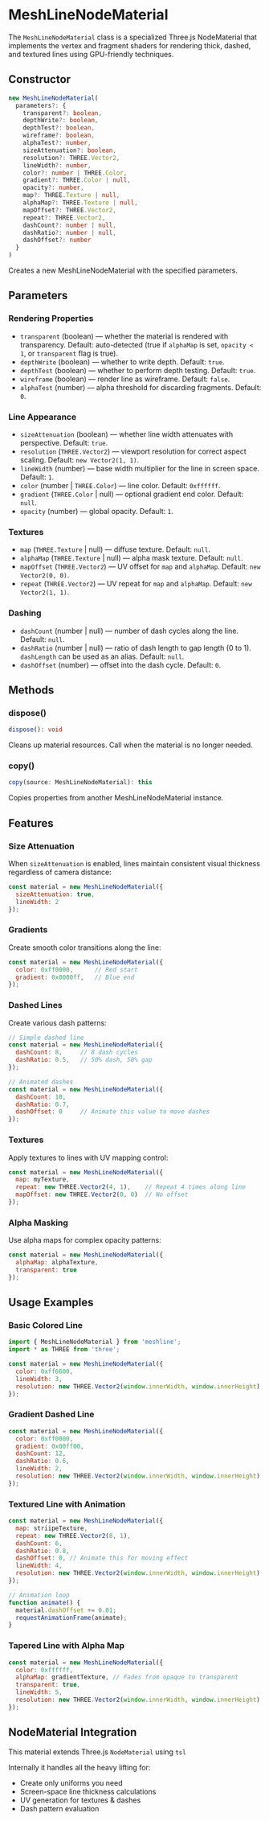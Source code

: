 # MeshLineNodeMaterial

The `MeshLineNodeMaterial` class is a specialized Three.js NodeMaterial that implements the vertex and fragment shaders for rendering thick, dashed, and textured lines using GPU-friendly techniques.

## Constructor

```ts
new MeshLineNodeMaterial(
  parameters?: {
    transparent?: boolean,
    depthWrite?: boolean,
    depthTest?: boolean,
    wireframe?: boolean,
    alphaTest?: number,
    sizeAttenuation?: boolean,
    resolution?: THREE.Vector2,
    lineWidth?: number,
    color?: number | THREE.Color,
    gradient?: THREE.Color | null,
    opacity?: number,
    map?: THREE.Texture | null,
    alphaMap?: THREE.Texture | null,
    mapOffset?: THREE.Vector2,
    repeat?: THREE.Vector2,
    dashCount?: number | null,
    dashRatio?: number | null,
    dashOffset?: number
  }
)
```

Creates a new MeshLineNodeMaterial with the specified parameters.

## Parameters

### Rendering Properties

- `transparent` (boolean) — whether the material is rendered with transparency. Default: auto-detected (true if `alphaMap` is set, `opacity < 1`, or `transparent` flag is true).
- `depthWrite` (boolean) — whether to write depth. Default: `true`.
- `depthTest` (boolean) — whether to perform depth testing. Default: `true`.
- `wireframe` (boolean) — render line as wireframe. Default: `false`.
- `alphaTest` (number) — alpha threshold for discarding fragments. Default: `0`.

### Line Appearance

- `sizeAttenuation` (boolean) — whether line width attenuates with perspective. Default: `true`.
- `resolution` (`THREE.Vector2`) — viewport resolution for correct aspect scaling. Default: `new Vector2(1, 1)`.
- `lineWidth` (number) — base width multiplier for the line in screen space. Default: `1`.
- `color` (number | `THREE.Color`) — line color. Default: `0xffffff`.
- `gradient` (`THREE.Color` | null) — optional gradient end color. Default: `null`.
- `opacity` (number) — global opacity. Default: `1`.

### Textures

- `map` (`THREE.Texture` | null) — diffuse texture. Default: `null`.
- `alphaMap` (`THREE.Texture` | null) — alpha mask texture. Default: `null`.
- `mapOffset` (`THREE.Vector2`) — UV offset for `map` and `alphaMap`. Default: `new Vector2(0, 0)`.
- `repeat` (`THREE.Vector2`) — UV repeat for `map` and `alphaMap`. Default: `new Vector2(1, 1)`.

### Dashing

- `dashCount` (number | null) — number of dash cycles along the line. Default: `null`.
- `dashRatio` (number | null) — ratio of dash length to gap length (0 to 1). `dashLength` can be used as an alias. Default: `null`.
- `dashOffset` (number) — offset into the dash cycle. Default: `0`.

## Methods

### dispose()

```ts
dispose(): void
```

Cleans up material resources. Call when the material is no longer needed.

### copy()

```ts
copy(source: MeshLineNodeMaterial): this
```

Copies properties from another MeshLineNodeMaterial instance.

## Features

### Size Attenuation

When `sizeAttenuation` is enabled, lines maintain consistent visual thickness regardless of camera distance:

```javascript
const material = new MeshLineNodeMaterial({
  sizeAttenuation: true,
  lineWidth: 2
});
```

### Gradients

Create smooth color transitions along the line:

```javascript
const material = new MeshLineNodeMaterial({
  color: 0xff0000,      // Red start
  gradient: 0x0000ff,   // Blue end
});
```

### Dashed Lines

Create various dash patterns:

```javascript
// Simple dashed line
const material = new MeshLineNodeMaterial({
  dashCount: 8,     // 8 dash cycles
  dashRatio: 0.5,   // 50% dash, 50% gap
});

// Animated dashes
const material = new MeshLineNodeMaterial({
  dashCount: 10,
  dashRatio: 0.7,
  dashOffset: 0     // Animate this value to move dashes
});
```

### Textures

Apply textures to lines with UV mapping control:

```javascript
const material = new MeshLineNodeMaterial({
  map: myTexture,
  repeat: new THREE.Vector2(4, 1),    // Repeat 4 times along line
  mapOffset: new THREE.Vector2(0, 0)  // No offset
});
```

### Alpha Masking

Use alpha maps for complex opacity patterns:

```javascript
const material = new MeshLineNodeMaterial({
  alphaMap: alphaTexture,
  transparent: true
});
```

## Usage Examples

### Basic Colored Line

```javascript
import { MeshLineNodeMaterial } from 'meshline';
import * as THREE from 'three';

const material = new MeshLineNodeMaterial({
  color: 0xff6600,
  lineWidth: 3,
  resolution: new THREE.Vector2(window.innerWidth, window.innerHeight)
});
```

### Gradient Dashed Line

```javascript
const material = new MeshLineNodeMaterial({
  color: 0xff0000,
  gradient: 0x00ff00,
  dashCount: 12,
  dashRatio: 0.6,
  lineWidth: 2,
  resolution: new THREE.Vector2(window.innerWidth, window.innerHeight)
});
```

### Textured Line with Animation

```javascript
const material = new MeshLineNodeMaterial({
  map: striipeTexture,
  repeat: new THREE.Vector2(8, 1),
  dashCount: 6,
  dashRatio: 0.8,
  dashOffset: 0, // Animate this for moving effect
  lineWidth: 4,
  resolution: new THREE.Vector2(window.innerWidth, window.innerHeight)
});

// Animation loop
function animate() {
  material.dashOffset += 0.01;
  requestAnimationFrame(animate);
}
```

### Tapered Line with Alpha Map

```javascript
const material = new MeshLineNodeMaterial({
  color: 0xffffff,
  alphaMap: gradientTexture, // Fades from opaque to transparent
  transparent: true,
  lineWidth: 5,
  resolution: new THREE.Vector2(window.innerWidth, window.innerHeight)
});
```

## NodeMaterial Integration

This material extends Three.js `NodeMaterial` using `tsl`

Internally it handles all the heavy lifting for:

- Create only uniforms you need
- Screen-space line thickness calculations
- UV generation for textures & dashes
- Dash pattern evaluation